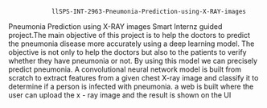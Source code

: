 

                llSPS-INT-2963-Pneumonia-Prediction-using-X-RAY-images 

Pneumonia Prediction using X-RAY images Smart Internz guided project.The main objective of this project is to help the doctors to predict the 
pneumonia disease more accurately using a deep learning model. The objective is not only to help the doctors but also to the patients to verify 
whether they have pneumonia or not. By using this model we can precisely predict pneumonia. A convolutional neural network model is built 
from scratch to extract features from a given chest X-ray image and classify it to determine if a person is infected with pneumonia. a web is built
where the user can upload the x - ray image and the result is shown on the UI
